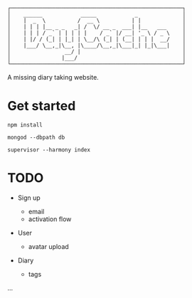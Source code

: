 ```
┌──────────────────────────────────────────────────────┐
│    ______            _____            _              │
│    |  _  \          /  __ \          | |             │
│    | | | |__ _ _   _| /  \/ __ _  ___| |__   ___     │
│    | | | / _` | | | | |    / _` |/ __| '_ \ / _ \    │
│    | |/ / (_| | |_| | \__/\ (_| | (__| | | |  __/    │
│    |___/ \__,_|\__, |\____/\__,_|\___|_| |_|\___|    │
│                 __/ |                                │
│                |___/                                 │
└──────────────────────────────────────────────────────┘
```

A missing diary taking website.

# Get started

`npm install`

`mongod --dbpath db`

`supervisor --harmony index`

# TODO

- Sign up
  - email 
  - activation flow

- User
  - avatar upload
  
- Diary
  - tags

... 
